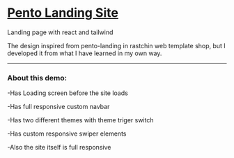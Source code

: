  # [Pento Landing Site](https://ali-hkh.github.io/Pento-landing-static-react-tailwind/)
 
Landing page with react and tailwind

The design inspired from pento-landing in rastchin web template shop, but I developed it from what I have learned in my own way.
**************
### About this demo:

-Has Loading screen before the site loads 

-Has full responsive custom navbar

-Has two different themes with theme triger switch

-Has custom responsive swiper elements

-Also the site itself is full responsive


